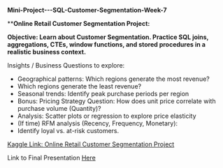 **Mini-Project---SQL-Customer-Segmentation-Week-7**

****Online Retail Customer Segmentation Project:**

**Objective: Learn about Customer Segmentation. Practice SQL joins, aggregations, CTEs, window functions, and stored procedures in a realistic business context.** 

Insights / Business Questions to explore:

* Geographical patterns: Which regions generate the most revenue?
* Which regions generate the least revenue?
* Seasonal trends: Identify peak purchase periods per region
* Bonus: Pricing Strategy Question: How does unit price correlate with purchase volume (Quantity)?
* Analysis: Scatter plots or regression to explore price elasticity
* (If time) RFM analysis (Recency, Frequency, Monetary):
* Identify loyal vs. at-risk customers.

[Kaggle Link: Online Retail Customer Segmentation Project](https://www.kaggle.com/datasets/lxnmobill/online-retail-customer-segmentation-project?select=retail_cleaned.csv)

Link to Final Presentation [Here](https://www.canva.com/design/DAGwvlPfs0k/0uHxqovL1BCbI0LjIQ8hiw/edit?utm_content=DAGwvlPfs0k&utm_campaign=designshare&utm_medium=link2&utm_source=sharebutton)


